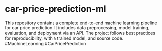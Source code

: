 # car-price-prediction-ml
This repository contains a complete end-to-end machine learning pipeline for car price prediction. It includes data preprocessing, model training, evaluation, and deployment via an API. The project follows best practices for reproducibility, with a trained model, and source code. #MachineLearning #CarPricePrediction
